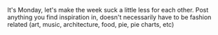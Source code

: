 It's Monday, let's make the week suck a little less for each other. Post anything you find inspiration in, doesn't necessarily have to be fashion related (art, music, architecture, food, pie, pie charts, etc)
